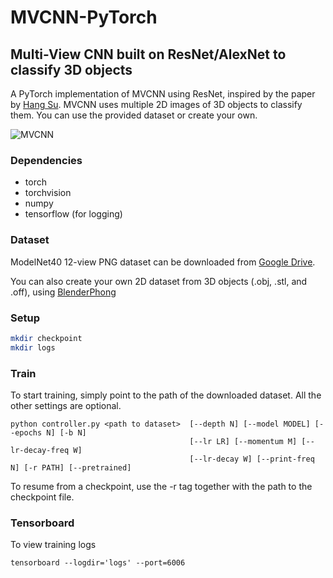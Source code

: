 # MVCNN-PyTorch
## Multi-View CNN built on ResNet/AlexNet to classify 3D objects
A PyTorch implementation of MVCNN using ResNet, inspired by the paper by [Hang Su](http://vis-www.cs.umass.edu/mvcnn/docs/su15mvcnn.pdf).
MVCNN uses multiple 2D images of 3D objects to classify them. You can use the provided dataset or create your own.

![MVCNN](https://preview.ibb.co/eKcJHy/687474703a2f2f7669732d7777772e63732e756d6173732e6564752f6d76636e6e2f696d616765732f6d76636e6e2e706e67.png)

### Dependencies
* torch
* torchvision
* numpy
* tensorflow (for logging)

### Dataset
ModelNet40 12-view PNG dataset can be downloaded from [Google Drive](https://drive.google.com/file/d/0B4v2jR3WsindMUE3N2xiLVpyLW8/view).

You can also create your own 2D dataset from 3D objects (.obj, .stl, and .off), using [BlenderPhong](https://github.com/WeiTang114/BlenderPhong)

### Setup
```bash
mkdir checkpoint
mkdir logs
```

### Train
To start training, simply point to the path of the downloaded dataset. All the other settings are optional.

```
python controller.py <path to dataset>  [--depth N] [--model MODEL] [--epochs N] [-b N]
                                        [--lr LR] [--momentum M] [--lr-decay-freq W]
                                        [--lr-decay W] [--print-freq N] [-r PATH] [--pretrained]
```

To resume from a checkpoint, use the -r tag together with the path to the checkpoint file.

### Tensorboard
To view training logs
```
tensorboard --logdir='logs' --port=6006
```
